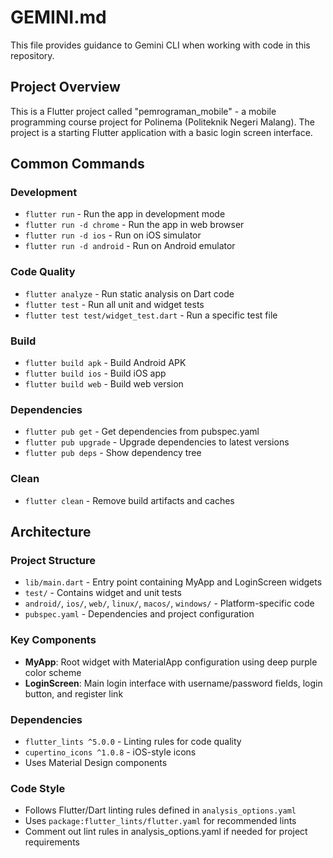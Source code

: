 # GEMINI.md

This file provides guidance to Gemini CLI when working with code in this repository.

## Project Overview

This is a Flutter project called "pemrograman_mobile" - a mobile programming course project for Polinema (Politeknik Negeri Malang). The project is a starting Flutter application with a basic login screen interface.

## Common Commands

### Development
- `flutter run` - Run the app in development mode
- `flutter run -d chrome` - Run the app in web browser
- `flutter run -d ios` - Run on iOS simulator
- `flutter run -d android` - Run on Android emulator

### Code Quality
- `flutter analyze` - Run static analysis on Dart code
- `flutter test` - Run all unit and widget tests
- `flutter test test/widget_test.dart` - Run a specific test file

### Build
- `flutter build apk` - Build Android APK
- `flutter build ios` - Build iOS app
- `flutter build web` - Build web version

### Dependencies
- `flutter pub get` - Get dependencies from pubspec.yaml
- `flutter pub upgrade` - Upgrade dependencies to latest versions
- `flutter pub deps` - Show dependency tree

### Clean
- `flutter clean` - Remove build artifacts and caches

## Architecture

### Project Structure
- `lib/main.dart` - Entry point containing MyApp and LoginScreen widgets
- `test/` - Contains widget and unit tests
- `android/`, `ios/`, `web/`, `linux/`, `macos/`, `windows/` - Platform-specific code
- `pubspec.yaml` - Dependencies and project configuration

### Key Components
- **MyApp**: Root widget with MaterialApp configuration using deep purple color scheme
- **LoginScreen**: Main login interface with username/password fields, login button, and register link

### Dependencies
- `flutter_lints ^5.0.0` - Linting rules for code quality
- `cupertino_icons ^1.0.8` - iOS-style icons
- Uses Material Design components

### Code Style
- Follows Flutter/Dart linting rules defined in `analysis_options.yaml`
- Uses `package:flutter_lints/flutter.yaml` for recommended lints
- Comment out lint rules in analysis_options.yaml if needed for project requirements
